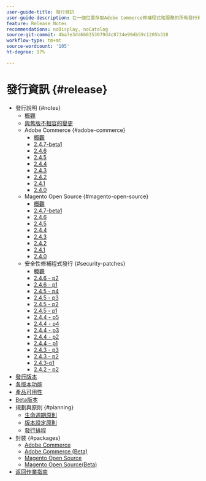 ```yaml
---
user-guide-title: 發行資訊
user-guide-description: 在一個位置存取Adobe Commerce修補程式和服務的所有發行資訊。
feature: Release Notes
recommendations: noDisplay, noCatalog
source-git-commit: 4ba7e3dd660253079d4c8734e99db59c1205b318
workflow-type: tm+mt
source-wordcount: '105'
ht-degree: 17%

---
```



# 發行資訊 {#release}

- 發行說明 {#notes}
   - [概觀](release-notes/overview.md)
   - [與舊版不相容的變更](backward-incompatible-changes.md)
   - Adobe Commerce {#adobe-commerce}
      - [概觀](release-notes/commerce/overview.md)
      - [2.4.7-beta1](release-notes/commerce/2-4-7.md)
      - [2.4.6](release-notes/commerce/2-4-6.md)
      - [2.4.5](release-notes/commerce/2-4-5.md)
      - [2.4.4](release-notes/commerce/2-4-4.md)
      - [2.4.3](release-notes/commerce/2-4-3.md)
      - [2.4.2](release-notes/commerce/2-4-2.md)
      - [2.4.1](release-notes/commerce/2-4-1.md)
      - [2.4.0](release-notes/commerce/2-4-0.md)
   - Magento Open Source {#magento-open-source}
      - [概觀](release-notes/open-source/overview.md)
      - [2.4.7-beta1](release-notes/open-source/2-4-7.md)
      - [2.4.6](release-notes/open-source/2-4-6.md)
      - [2.4.5](release-notes/open-source/2-4-5.md)
      - [2.4.4](release-notes/open-source/2-4-4.md)
      - [2.4.3](release-notes/open-source/2-4-3.md)
      - [2.4.2](release-notes/open-source/2-4-2.md)
      - [2.4.1](release-notes/open-source/2-4-1.md)
      - [2.4.0](release-notes/open-source/2-4-0.md)
   - 安全性修補程式發行 {#security-patches}
      - [概觀](release-notes/security/overview.md)
      - [2.4.6 - p2](release-notes/security/2-4-6-p2.md)
      - [2.4.6 - p1](release-notes/security/2-4-6-p1.md)
      - [2.4.5 - p4](release-notes/security/2-4-5-p4.md)
      - [2.4.5 - p3](release-notes/security/2-4-5-p3.md)
      - [2.4.5 - p2](release-notes/security/2-4-5-p2.md)
      - [2.4.5 - p1](release-notes/security/2-4-5-p1.md)
      - [2.4.4 - p5](release-notes/security/2-4-4-p5.md)
      - [2.4.4 - p4](release-notes/security/2-4-4-p4.md)
      - [2.4.4 - p3](release-notes/security/2-4-4-p3.md)
      - [2.4.4 - p2](release-notes/security/2-4-4-p2.md)
      - [2.4.4 - p1](release-notes/security/2-4-4-p1.md)
      - [2.4.3 - p3](release-notes/security/2-4-3-p3.md)
      - [2.4.3 - p2](release-notes/security/2-4-3-p2.md)
      - [2.4.3-p1](release-notes/security/2-4-3-p1.md)
      - [2.4.2 - p2](release-notes/security/2-4-2-p2.md)
- [發行版本](versions.md)
- [各版本功能](features.md)
- [產品可用性](product-availability.md)
- [Beta版本](beta.md)
- 規劃與原則 {#planning}
   - [生命週期原則](lifecycle-policy.md)
   - [版本設定原則](versioning-policy.md)
   - [發行排程](schedule.md)
- 封裝 {#packages}
   - [Adobe Commerce](packages/adobe-commerce.md)
   - [Adobe Commerce (Beta)](packages/adobe-commerce-beta.md)
   - [Magento Open Source](packages/magento-open-source.md)
   - [Magento Open Source(Beta)](packages/magento-open-source-beta.md)
- [返回作業指南](https://experienceleague.adobe.com/docs/commerce-operations/operational-guides/home.html)
